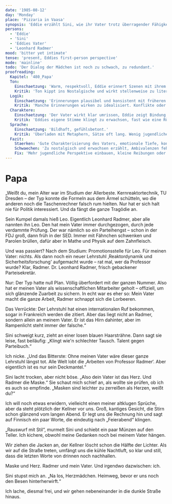 ```yaml
---
date: '1985-08-12'
day: 'Monday'
place: 'Pizzaria in Vaasa'
synopsis: 'Eddie erzählt Sini, wie ihr Vater trotz überragender Fähigkeiten im Schatten des Parteikarrieristen Radmer blieb.'
persons:
  - 'Eddie'
  - 'Sini'
  - 'Eddies Vater'
  - 'Leonhard Radmer'
mood: 'bitter yet intimate'
tense: 'present, Eddies first-person perspective'
mode: 'mainline'
todo: 'Der Dialog der Mädchen ist noch zu schwach, zu redundant.'
proofreading:
  Kapitel: '480_Papa'
  Ton:
    Einschaetzung: 'Warm, respektvoll, Eddie erinnert Szenen mit ihrem Vater.'
    Kritik: 'Ton kippt ins Nostalgische und wirkt stellenweise zu literarisch. Die jugendliche Direktheit tritt zurück.'
  Logik:
    Einschaetzung: 'Erinnerungen plausibel und konsistent mit früheren Passagen.'
    Kritik: 'Manche Erinnerungen wirken zu idealisiert. Konflikte oder Ambivalenzen fehlen.'
  Charaktere:
    Einschaetzung: 'Der Vater wirkt klar umrissen, Eddie zeigt Bindung und Respekt.'
    Kritik: 'Eddies eigene Stimme klingt zu erwachsen, fast wie eine Rückschau aus späterer Perspektive.'
  Sprache:
    Einschaetzung: 'Bildhaft, gefühlsbetont.'
    Kritik: 'Überladen mit Metaphern, Sätze oft lang. Wenig jugendliche Einfachheit oder Spontaneität.'
  Fazit:
    Staerken: 'Gute Charakterisierung des Vaters, emotionale Tiefe, konsistente Erinnerungslinie.'
    Schwaechen: 'Zu nostalgisch und erwachsen erzählt, Ambivalenzen fehlen, Sprache überhöht.'
    Fix: 'Mehr jugendliche Perspektive einbauen, kleine Reibungen oder Widersprüche im Vaterbild zeigen, Sprache straffen.'
---
```


# Papa

„Weißt du, mein Alter war im Studium der Allerbeste. Kernreaktortechnik, TU
Dresden – der Typ konnte die Formeln aus dem Ärmel schütteln, wo die anderen
noch die Taschenrechner falsch rum hielten. Nur hat er sich halt nie für Politik
interessiert. Und da fängt die ganze Tragödie an.

Sein Kumpel damals hieß Leo. Eigentlich Leonhard Radmer, aber alle nannten ihn
Leo. Den hat mein Vater immer durchgezogen, durch jede verdammte Prüfung. Der
war nämlich so ein Parteihengst – schon in der FDJ groß, dann früh in der SED.
Immer mit Fähnchen schwenken und Parolen brüllen, dafür aber in Mathe und Physik
auf dem Zahnfleisch.

Und was passiert? Nach dem Studium: Promotionsstelle für Leo. Für meinen Vater:
nichts. Als dann noch ein neuer Lehrstuhl ‚Reaktordynamik und
Sicherheitsforschung' aufgemacht wurde – rat mal, wer da Professor wurde? Klar,
Radmer. Dr. Leonhard Radmer, frisch gebackener Parteisekretär.

Nur: Der Typ hatte null Plan. Völlig überfordert mit der ganzen Nummer. Also hat
er meinen Vater als wissenschaftlichen Mitarbeiter geholt – offiziell, um sich
glänzende Zuarbeit zu sichern. In echt war es eher so: Mein Vater macht die
ganze Arbeit, Radmer schnappt sich die Lorbeeren.

Das Verrückte: Der Lehrstuhl hat einen internationalen Ruf bekommen, sogar in
Frankreich werden die zitiert. Aber das liegt nicht an Radmer, sondern allein an
meinem Vater. Er ist das Hirn dahinter, aber im Rampenlicht steht immer der
falsche.“

Sini schweigt kurz, zieht an einer losen blauen Haarsträhne. Dann sagt sie
leise, fast beiläufig: „Klingt wie'n schlechter Tausch. Talent gegen
Parteibuch.“

Ich nicke. „Und das Bitterste: Ohne meinen Vater wäre dieser ganze Lehrstuhl
längst tot. Alle Welt lobt die ‚Arbeiten von Professor Radmer‘. Aber eigentlich
ist es nur sein Deckmantel.“

Sini lacht trocken, aber nicht böse. „Also dein Vater ist das Herz. Und Radmer
die Maske.“ Sie schaut mich schief an, als wollte sie prüfen, ob ich es auch so
empfinde. „Masken sind leichter zu zerreißen als Herzen, weißt du?“

Ich will noch etwas erwidern, vielleicht einen meiner altklugen Sprüche, aber da
steht plötzlich der Kellner vor uns. Groß, kantiges Gesicht, die Stirn schon
glänzend vom langen Abend. Er legt uns die Rechnung hin und sagt auf Finnisch
ein paar Worte, die eindeutig nach „Feierabend“ klingen.

„Rauswurf mit Stil“, murmelt Sini und schiebt ein paar Münzen auf den Teller.
Ich kichere, obwohl meine Gedanken noch bei meinem Vater hängen.

Wir ziehen die Jacken an, der Kellner löscht schon die Hälfte der Lichter. Als
wir auf die Straße treten, umfängt uns die kühle Nachtluft, so klar und still,
dass die letzten Worte von drinnen noch nachhallen.

Maske und Herz. Radmer und mein Vater. Und irgendwo dazwischen: ich.

Sini stupst mich an. „Na los, Herzmädchen. Heimweg, bevor er uns noch den Besen
hinterherwirft.“

Ich lache, diesmal frei, und wir gehen nebeneinander in die dunkle Straße
hinaus.
